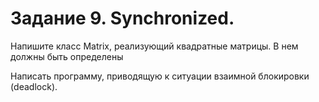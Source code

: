 # Задание 9. Synchronized.

Напишите класс Matrix, реализующий квадратные матрицы. В нем должны быть определены

Написать программу, приводящую к ситуации взаимной блокировки (deadlock).



